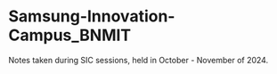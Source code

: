 # Samsung-Innovation-Campus_BNMIT
Notes taken during SIC sessions, held in October - November of 2024.
